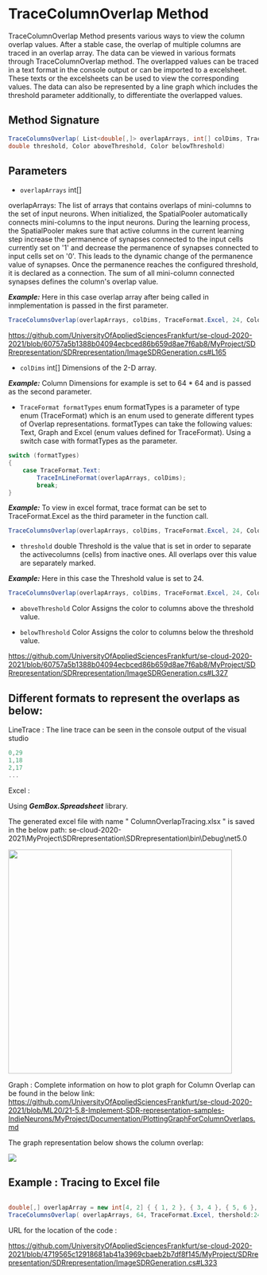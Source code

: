 # TraceColumnOverlap Method

TraceColumnOverlap Method presents various ways to view the column overlap values. After a stable case, the overlap of multiple columns are traced in an overlap array.
The data can be viewed in various formats through TraceColumnOverlap method. The overlapped values can be traced in a text format in the console output or can be imported to a excelsheet. These texts or the excelsheets can be used to view the corresponding values. The data can also be represented by a line graph which includes the threshold parameter additionally, to differentiate the overlapped values.


## Method Signature

```cs
TraceColumnsOverlap( List<double[,]> overlapArrays, int[] colDims, TraceFormat formatTypes,
double threshold, Color aboveThreshold, Color belowThreshold)
```

## Parameters

- `overlapArrays` int[]

overlapArrays: The list of arrays that contains overlaps of mini-columns to the set of input neurons. When initialized, the SpatialPooler automatically connects mini-columns to the input neurons. During the learning process, the SpatialPooler makes sure that active columns in the current learning step increase the permanence of synapses connected to the input cells currently set on '1' and decrease the permanence of synapses connected to input cells set on '0'. This leads to the dynamic change of the permanence value of synapses. Once the permanence reaches the configured threshold, it is declared as a connection. The sum of all mini-column connected synapses defines the column's overlap value.

***Example:***
Here in this case overlap array after being called in inmplementation is passed in the first parameter.
```cs
TraceColumnsOverlap(overlapArrays, colDims, TraceFormat.Excel, 24, Color.Blue, Color.Yellow);
```
https://github.com/UniversityOfAppliedSciencesFrankfurt/se-cloud-2020-2021/blob/60757a5b1388b04094ecbced86b659d8ae7f6ab8/MyProject/SDRrepresentation/SDRrepresentation/ImageSDRGeneration.cs#L165


- `colDims` int[]
Dimensions of the 2-D array.

***Example:***
Column Dimensions for example is set to 64 * 64 and is passed as the second parameter.

- `TraceFormat formatTypes` enum
formatTypes is a parameter of type enum (TraceFormat) which is an enum used to generate different types of Overlap representations.
formatTypes can take the following values: Text, Graph and Excel (enum values defined for TraceFormat).
Using a switch case with formatTypes as the parameter.
```cs
switch (formatTypes)
{
    case TraceFormat.Text:
        TraceInLineFormat(overlapArrays, colDims);
        break;
}
```
***Example:***
To view in excel format, trace format can be set to TraceFormat.Excel as the third parameter in the function call.
```cs
TraceColumnsOverlap(overlapArrays, colDims, TraceFormat.Excel, 24, Color.Blue, Color.Yellow);
```

- `threshold` double Threshold is the value that is set in order to separate the activecolumns (cells) from inactive ones.
All overlaps over this value are separately marked.

***Example:***
Here in this case the Threshold value is set to 24.
```cs
TraceColumnsOverlap(overlapArrays, colDims, TraceFormat.Excel, 24, Color.Blue, Color.Yellow);
```

- `aboveThreshold` Color
Assigns the color to columns above the threshold value.

- `belowThreshold` Color
Assigns the color to columns below the threshold value.

https://github.com/UniversityOfAppliedSciencesFrankfurt/se-cloud-2020-2021/blob/60757a5b1388b04094ecbced86b659d8ae7f6ab8/MyProject/SDRrepresentation/SDRrepresentation/ImageSDRGeneration.cs#L327

## Different formats to represent the overlaps as below:

LineTrace : The line trace can be seen in the console output of the visual studio
```cs
0,29
1,18
2,17
...
```


Excel :

Using ***GemBox.Spreadsheet*** library.

The generated excel file with name " ColumnOverlapTracing.xlsx " is saved in the below path:
se-cloud-2020-2021\MyProject\SDRrepresentation\SDRrepresentation\bin\Debug\net5.0

<img src="https://user-images.githubusercontent.com/74201238/125265516-35affe00-e305-11eb-8ce4-b1ce1647b1da.png" width=450></br>

Graph :
Complete information on how to plot graph for Column Overlap can be found in the below link:
https://github.com/UniversityOfAppliedSciencesFrankfurt/se-cloud-2020-2021/blob/ML20/21-5.8-Implement-SDR-representation-samples-IndieNeurons/MyProject/Documentation/PlottingGraphForColumnOverlaps.md

The graph representation below shows the column overlap:

<img src="https://user-images.githubusercontent.com/74201563/123655925-ba901780-d82f-11eb-894d-cdae8a67574c.png"></br>


## Example : Tracing to Excel file


~~~cs

double[,] overlapArray = new int[4, 2] { { 1, 2 }, { 3, 4 }, { 5, 6 }, { 7, 8 } };
TraceColumnsOverlap( overlapArrays, 64, TraceFormat.Excel, thershold:24, Color.Blue, Color.Yellow);
~~~


URL for the location of the code :

https://github.com/UniversityOfAppliedSciencesFrankfurt/se-cloud-2020-2021/blob/4719565c12918681ab41a3969cbaeb2b7df8f145/MyProject/SDRrepresentation/SDRrepresentation/ImageSDRGeneration.cs#L323
